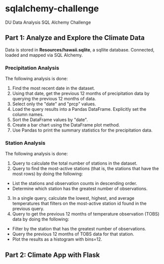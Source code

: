 # sqlalchemy-challenge
DU Data Analysis SQL Alchemy Challenge

## Part 1: Analyze and Explore the Climate Data
Data is stored in **Resources/hawaii.sqlite**, a sqllite database. Connected, loaded and mapped via SQL Alchemy.

### Precipitation Analysis
The following analysis is done:
1. Find the most recent date in the dataset.
2. Using that date, get the previous 12 months of precipitation data by querying the previous 12 months of data.
3. Select only the "date" and "prcp" values.
4. Load the query results into a Pandas DataFrame. Explicitly set the column names.
5. Sort the DataFrame values by "date".
6. Create a bar chart using the DataFrame plot method.
7. Use Pandas to print the summary statistics for the precipitation data.

### Station Analysis
The following analysis is done:
1. Query to calculate the total number of stations in the dataset.
2. Query to find the most-active stations (that is, the stations that have the most rows) by doing the following:
* List the stations and observation counts in descending order.
* Determine which station has the greatest number of observations.
3. In a single query, calculate the lowest, highest, and average temperatures that filters on the most-active station id found in the previous query.
4. Query to get the previous 12 months of temperature observation (TOBS) data by doing the following:
* Filter by the station that has the greatest number of observations.
* Query the previous 12 months of TOBS data for that station.
* Plot the results as a histogram with bins=12.

## Part 2: Climate App with Flask
